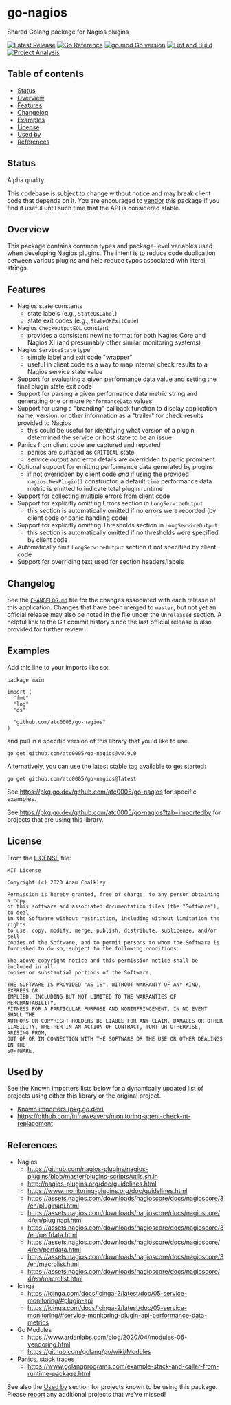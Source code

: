 <!-- omit in toc -->
# go-nagios

Shared Golang package for Nagios plugins

[![Latest Release](https://img.shields.io/github/release/atc0005/go-nagios.svg?style=flat-square)](https://github.com/atc0005/go-nagios/releases/latest)
[![Go Reference](https://pkg.go.dev/badge/github.com/atc0005/go-nagios.svg)](https://pkg.go.dev/github.com/atc0005/go-nagios)
[![go.mod Go version](https://img.shields.io/github/go-mod/go-version/atc0005/go-nagios)](https://github.com/atc0005/go-nagios)
[![Lint and Build](https://github.com/atc0005/go-nagios/actions/workflows/lint-and-build.yml/badge.svg)](https://github.com/atc0005/go-nagios/actions/workflows/lint-and-build.yml)
[![Project Analysis](https://github.com/atc0005/go-nagios/actions/workflows/project-analysis.yml/badge.svg)](https://github.com/atc0005/go-nagios/actions/workflows/project-analysis.yml)

<!-- omit in toc -->
## Table of contents

- [Status](#status)
- [Overview](#overview)
- [Features](#features)
- [Changelog](#changelog)
- [Examples](#examples)
- [License](#license)
- [Used by](#used-by)
- [References](#references)

## Status

Alpha quality.

This codebase is subject to change without notice and may break client code
that depends on it. You are encouraged to [vendor](#references) this package
if you find it useful until such time that the API is considered stable.

## Overview

This package contains common types and package-level variables used when
developing Nagios plugins. The intent is to reduce code duplication between
various plugins and help reduce typos associated with literal strings.

## Features

- Nagios state constants
  - state labels (e.g., `StateOKLabel`)
  - state exit codes (e.g., `StateOKExitCode`)
- Nagios `CheckOutputEOL` constant
  - provides a consistent newline format for both Nagios Core and Nagios XI
    (and presumably other similar monitoring systems)
- Nagios `ServiceState` type
  - simple label and exit code "wrapper"
  - useful in client code as a way to map internal check results to a Nagios
    service state value
- Support for evaluating a given performance data value and setting the final
  plugin state exit code
- Support for parsing a given performance data metric string and generating
  one or more `PerformanceData` values
- Support for using a "branding" callback function to display application
  name, version, or other information as a "trailer" for check results
  provided to Nagios
  - this could be useful for identifying what version of a plugin determined
    the service or host state to be an issue
- Panics from client code are captured and reported
  - panics are surfaced as `CRITICAL` state
  - service output and error details are overridden to panic prominent
- Optional support for emitting performance data generated by plugins
  - if not overridden by client code *and* if using the provided
    `nagios.NewPlugin()` constructor, a default `time` performance data metric
    is emitted to indicate total plugin runtime
- Support for collecting multiple errors from client code
- Support for explicitly omitting Errors section in `LongServiceOutput`
  - this section is automatically omitted if no errors were recorded (by
    client code or panic handling code)
- Support for explicitly omitting Thresholds section in `LongServiceOutput`
  - this section is automatically omitted if no thresholds were specified by
    client code
- Automatically omit `LongServiceOutput` section if not specified by client
  code
- Support for overriding text used for section headers/labels

## Changelog

See the [`CHANGELOG.md`](CHANGELOG.md) file for the changes associated with
each release of this application. Changes that have been merged to `master`,
but not yet an official release may also be noted in the file under the
`Unreleased` section. A helpful link to the Git commit history since the last
official release is also provided for further review.

## Examples

Add this line to your imports like so:

```golang
package main

import (
  "fmt"
  "log"
  "os"

  "github.com/atc0005/go-nagios"
)
```

and pull in a specific version of this library that you'd like to use.

```console
go get github.com/atc0005/go-nagios@v0.9.0
```

Alternatively, you can use the latest stable tag available to get started:

```console
go get github.com/atc0005/go-nagios@latest
```

See <https://pkg.go.dev/github.com/atc0005/go-nagios> for specific examples.

See <https://pkg.go.dev/github.com/atc0005/go-nagios?tab=importedby> for
projects that are using this library.

## License

From the [LICENSE](LICENSE) file:

```license
MIT License

Copyright (c) 2020 Adam Chalkley

Permission is hereby granted, free of charge, to any person obtaining a copy
of this software and associated documentation files (the "Software"), to deal
in the Software without restriction, including without limitation the rights
to use, copy, modify, merge, publish, distribute, sublicense, and/or sell
copies of the Software, and to permit persons to whom the Software is
furnished to do so, subject to the following conditions:

The above copyright notice and this permission notice shall be included in all
copies or substantial portions of the Software.

THE SOFTWARE IS PROVIDED "AS IS", WITHOUT WARRANTY OF ANY KIND, EXPRESS OR
IMPLIED, INCLUDING BUT NOT LIMITED TO THE WARRANTIES OF MERCHANTABILITY,
FITNESS FOR A PARTICULAR PURPOSE AND NONINFRINGEMENT. IN NO EVENT SHALL THE
AUTHORS OR COPYRIGHT HOLDERS BE LIABLE FOR ANY CLAIM, DAMAGES OR OTHER
LIABILITY, WHETHER IN AN ACTION OF CONTRACT, TORT OR OTHERWISE, ARISING FROM,
OUT OF OR IN CONNECTION WITH THE SOFTWARE OR THE USE OR OTHER DEALINGS IN THE
SOFTWARE.
```

## Used by

See the Known importers lists below for a dynamically updated list of projects
using either this library or the original project.

- [Known importers (pkg.go.dev)](https://pkg.go.dev/github.com/atc0005/go-nagios?tab=importedby)
- <https://github.com/infraweavers/monitoring-agent-check-nt-replacement>

## References

- Nagios
  - <https://github.com/nagios-plugins/nagios-plugins/blob/master/plugins-scripts/utils.sh.in>
  - <http://nagios-plugins.org/doc/guidelines.html>
  - <https://www.monitoring-plugins.org/doc/guidelines.html>
  - <https://assets.nagios.com/downloads/nagioscore/docs/nagioscore/3/en/pluginapi.html>
  - <https://assets.nagios.com/downloads/nagioscore/docs/nagioscore/4/en/pluginapi.html>
  - <https://assets.nagios.com/downloads/nagioscore/docs/nagioscore/3/en/perfdata.html>
  - <https://assets.nagios.com/downloads/nagioscore/docs/nagioscore/4/en/perfdata.html>
  - <https://assets.nagios.com/downloads/nagioscore/docs/nagioscore/3/en/macrolist.html>
  - <https://assets.nagios.com/downloads/nagioscore/docs/nagioscore/4/en/macrolist.html>
- Icinga
  - <https://icinga.com/docs/icinga-2/latest/doc/05-service-monitoring/#plugin-api>
  - <https://icinga.com/docs/icinga-2/latest/doc/05-service-monitoring/#service-monitoring-plugin-api-performance-data-metrics>
- Go Modules
  - <https://www.ardanlabs.com/blog/2020/04/modules-06-vendoring.html>
  - <https://github.com/golang/go/wiki/Modules>
- Panics, stack traces
  - <https://www.golangprograms.com/example-stack-and-caller-from-runtime-package.html>

See also the [Used by](#used-by) section for projects known to be using this
package. Please
[report](https://github.com/atc0005/go-nagios/issues/new/choose) any
additional projects that we've missed!
